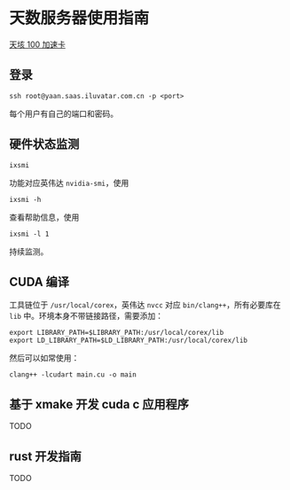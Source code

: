﻿# 天数服务器使用指南

[天垓 100 加速卡](https://www.iluvatar.com/productDetails?fullCode=cpjs-yj-xlxl-tg100)

## 登录

```shell
ssh root@yaan.saas.iluvatar.com.cn -p <port>
```

每个用户有自己的端口和密码。

## 硬件状态监测

```shell
ixsmi
```

功能对应英伟达 `nvidia-smi`，使用

```shell
ixsmi -h
```

查看帮助信息，使用

```shell
ixsmi -l 1
```

持续监测。

## CUDA 编译

工具链位于 `/usr/local/corex`，英伟达 `nvcc` 对应 `bin/clang++`，所有必要库在 `lib` 中。环境本身不带链接路径，需要添加：

```shell
export LIBRARY_PATH=$LIBRARY_PATH:/usr/local/corex/lib
export LD_LIBRARY_PATH=$LD_LIBRARY_PATH:/usr/local/corex/lib
```

然后可以如常使用：

```shell
clang++ -lcudart main.cu -o main
```

## 基于 xmake 开发 cuda c 应用程序

TODO

## rust 开发指南

TODO
